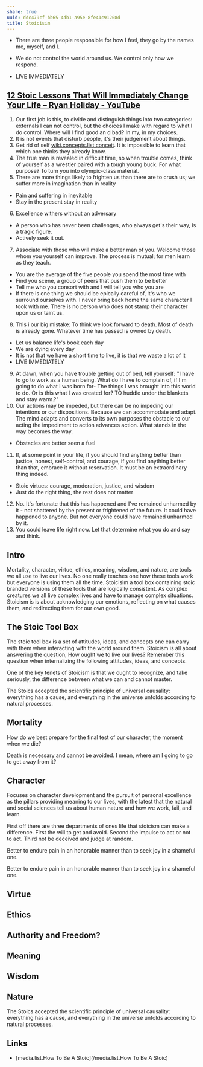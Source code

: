 ```yaml
---
share: true
uuid: ddc479cf-bb65-4db1-a95e-8fe41c91208d
title: Stoicisim
---
```

* There are three people responsible for how I feel, they go by the names me, myself, and I.
* We do not control the world around us. We control only how we respond.

* LIVE IMMEDIATELY

## [12 Stoic Lessons That Will Immediately Change Your Life – Ryan Holiday - YouTube](https://www.youtube.com/watch?v=0oVsLkPqXWo)

1. Our first job is this, to divide and distinguish things into two categories: externals I can not control, but the choices I make with regard to what I do control. Where will I find good an d bad? In my, in my choices.
2. It is not events that disturb people, it's their judgement about things.
3. Get rid of self [wiki.concepts.list.conceit](/dentropydaemon-wiki/Wiki/Concepts/List/conceit). It is impossible to learn that which one thinks they already know.
4. The true man is revealed in difficult time, so when trouble comes, think of yourself as a wrestler paired with a tough young buck. For what purpose? To turn you into olympic-class material.
5. There are more things likely to frighten us than there are to crush us; we suffer more in imagination than in reality
  * Pain and suffering in inevitable
  * Stay in the present stay in reality
6. Excellence withers without an adversary
  * A person who has never been challenges, who always get's their way, is a tragic figure.
  * Actively seek it out.
7. Associate with those who will make a better man of you. Welcome those whom you yourself can improve. The process is mutual; for men learn as they teach.
  * You are the average of the five people you spend the most time with
  * Find you scene, a group of peers that push them to be better
  * Tell me who you consort with and I will tell you who you are
  * If there is one thing we should be epically careful of, it's who we surround ourselves with. I never bring back home the same character I took with me. There is no person who does not stamp their character upon us or taint us.
8. This i our big mistake: To think we look forward to death. Most of death is already gone. Whatever time has passed is owned by death.
  * Let us balance life's book each day
  * We are dying every day
  * It is not that we have a short time to live, it is that we waste a lot of it
  * LIVE IMMEDIATELY
9. At dawn, when you have trouble getting out of bed, tell yourself: "I have to go to work as a human being. What do I have to complain of, if I'm going to do what I was born for- The things I was brought into this world to do. Or is this what I was created for? TO huddle under the blankets and stay warm.?"
10. Our actions may be impeded, but there can be no impeding our intentions or our dispositions. Because we can accommodate and adapt. The mind adapts and converts to its own purposes the obstacle to our acting the impediment to action advances action. What stands in the way becomes the way.
  * Obstacles are better seen a fuel
11. If, at some point in your life, if you should find anything better than justice, honest, self-control, and courage, if you find anything better than that, embrace it without reservation. It must be an extraordinary thing indeed.
  * Stoic virtues: courage, moderation, justice, and wisdom
  * Just do the right thing, the rest does not matter
12. No. It's fortunate that this has happened and I've remained unharmed by it - not shattered by the present or frightened of the future. It could have happened to anyone. But not everyone could have remained unharmed by it.
13. You could leave life right now. Let that determine what you do and say and think.

## Intro

Mortality, character, virtue, ethics, meaning, wisdom, and nature, are tools we all use to live our lives. No one really teaches one how these tools work but everyone is using them all the time. Stoicisim a tool box containing stoic branded versions of these tools that are logically consistent. As complex creatures we all live complex lives and have to manage complex situations. Stoicism is is about acknowledging our emotions, reflecting on what causes them, and redirecting them for our own good.

## The Stoic Tool Box

The stoic tool box is a set of attitudes, ideas, and concepts one can carry with them when interacting with the world around them. Stoicism is all about answering the question, How ought we to live our lives? Remember this question when internalizing the following attitudes, ideas, and concepts.

One of the key tenets of Stoicism is that we ought to recognize, and take seriously, the difference between what we can and cannot master.

The Stoics accepted the scientific principle of universal causality: everything has a cause, and everything in the universe unfolds according to natural processes.

## Mortality

How do we best prepare for the final test of our character, the moment when we die?

Death is necessary and cannot be avoided. I mean, where am I going to go to get away from it?

## Character

Focuses on character development and the pursuit of personal excellence as the pillars providing meaning to our lives, with the latest that the natural and social sciences tell us about human nature and how we work, fail, and learn.

First off there are three departments of ones life that stoicism can make a difference. First the will to get and avoid. Second the impulse to act or not to act. Third not be deceived and judge at random.

Better to endure pain in an honorable manner than to seek joy in a shameful one.

Better to endure pain in an honorable manner than to seek joy in a shameful one.

## Virtue

## Ethics

## Authority and Freedom?

## Meaning

## Wisdom

## Nature

The Stoics accepted the scientific principle of universal causality: everything has a cause, and everything in the universe unfolds according to natural processes.

## Links

* [media.list.How To Be A Stoic](/media.list.How To Be A Stoic)